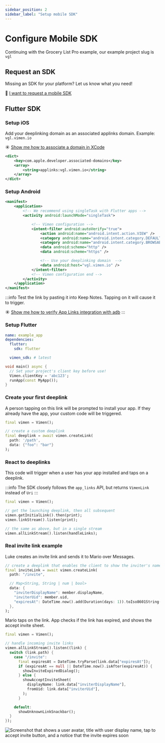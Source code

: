 ```yaml
---
sidebar_position: 2
sidebar_label: "Setup mobile SDK"
---
```


# Configure Mobile SDK

Continuing with the Grocery List Pro example, our example project slug is `vgl`

## Request an SDK

Missing an SDK for your platform? Let us know what you need!

📣 [I want to request a mobile SDK](https://docs.google.com/forms/d/e/1FAIpQLScEq_ApJFiGBgTsjMJOqg1OA6Gp8Fty0p5hGvp7zz2z7IBNvQ/viewform)

## Flutter SDK

### Setup iOS

Add your deeplinking domain as an associated applinks domain. Example: `vgl.vimen.io`

☀️ [Show me how to associate a domain in XCode](/docs/getting-started/help-do#assign-associated-domain)

```xml title="ios/Runner/Runner.entitlements"
<dict>
	<key>com.apple.developer.associated-domains</key>
	<array>
		<string>applinks:vgl.vimen.io</string>
	</array>
</dict>
```

### Setup Android

```xml title="android/app/src/main/AndroidManifest.xml"
<manifest>
    <application>
        <!-- We recommend using singleTask with Flutter apps -->
        <activity android:launchMode="singleTask">

            <!-- Vimen configuration -->
            <intent-filter android:autoVerify="true">
                <action android:name="android.intent.action.VIEW" />
                <category android:name="android.intent.category.DEFAULT" />
                <category android:name="android.intent.category.BROWSABLE" />
                <data android:scheme="http" />
                <data android:scheme="https" />

                <!-- Use your deeplinking domain  -->
                <data android:host="vgl.vimen.io" />
            </intent-filter>
            <!-- Vimen configuration end -->
        </activity>
    </application>
</manifest>
```

:::info
Test the link by pasting it into Keep Notes. Tapping on it will cause it to trigger.

☀️ [Show me how to verify App Links integration with adb](/docs/getting-started/help-do#verify-app-links-integration)
:::

### Setup Flutter

```yaml title="pubspec.yaml"
name: example_app
dependencies:
  flutter:
    sdk: flutter

  vimen_sdk: # latest
```

```dart title="lib/main.dart"
void main() async {
  // Set your project's client key before use!
  Vimen.clientKey = 'abc123';
  runApp(const MyApp());
}
```

### Create your first deeplink

A person tapping on this link will be prompted to install your app. If they already have the app, your custom code will be triggered.

```dart
final vimen = Vimen();

// create a custom deeplink
final deeplink = await vimen.createLink(
  path: '/path',
  data: {"foo": "bar"}
);

```

### React to deeplinks

This code will trigger when a user has your app installed and taps on a deeplink.

:::info
The SDK closely follows the `app_links` API, but returns `VimenLink` instead of `Uri`
:::

```dart
final vimen = Vimen();

// get the launching deeplink, then all subsequent
vimen.getInitialLink().then(print);
vimen.linkStream().listen(print);

// the same as above, but in a single stream
vimen.allLinkStream().listen(handleLinks);
```

### Real invite link example

Luke creates an invite link and sends it to Mario over Messages.

```dart
// create a deeplink that enables the client to show the inviter's name and avatar
final inviteLink = await vimen.createLink(
  path: "/invite",

  // Map<String, String | num | bool>
  data: {
    "inviterDisplayName": member.displayName,
    "inviterUid": member.uid,
    "expiresAt": DateTime.now().add(Duration(days: 1)).toIso8601String(),
  },
);
```

Mario taps on the link. App checks if the link has expired, and shows the accept invite sheet.

```dart
final vimen = Vimen();

// handle incoming invite links
vimen.allLinkStream().listen((link) {
  switch (link.path) {
    case "/invite":
      final expiresAt = DateTime.tryParse(link.data["expiresAt"]);
      if (expiresAt == null || DateTime.now().isAfter(expiresAt)) {
        showInviteExpiredDialog();
      } else {
        showAcceptInviteSheet(
          displayName: link.data["inviterDisplayName"],
          fromUid: link.data["inviterUid"],
        );
      }

    default:
      showUnknownLinkSnackbar();
  }
});


```

![Screenshot that shows a user avatar, title with user display name, tap to accept invite button, and a notice that the invite expires soon](/assets/example-invite-link.png)
